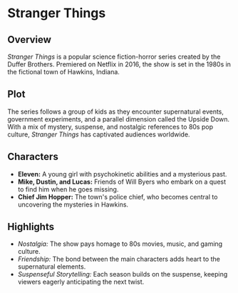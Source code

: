 # **Stranger Things**

## Overview
*Stranger Things* is a popular science fiction-horror series created by the Duffer Brothers. Premiered on Netflix in 2016, the show is set in the 1980s in the fictional town of Hawkins, Indiana.

## Plot
The series follows a group of kids as they encounter supernatural events, government experiments, and a parallel dimension called the Upside Down. With a mix of mystery, suspense, and nostalgic references to 80s pop culture, *Stranger Things* has captivated audiences worldwide.

## Characters
- **Eleven:** A young girl with psychokinetic abilities and a mysterious past.
- **Mike, Dustin, and Lucas:** Friends of Will Byers who embark on a quest to find him when he goes missing.
- **Chief Jim Hopper:** The town's police chief, who becomes central to uncovering the mysteries in Hawkins.

## Highlights
- *Nostalgia:* The show pays homage to 80s movies, music, and gaming culture.
- *Friendship:* The bond between the main characters adds heart to the supernatural elements.
- *Suspenseful Storytelling:* Each season builds on the suspense, keeping viewers eagerly anticipating the next twist.
